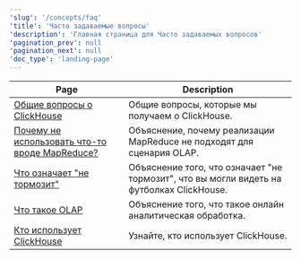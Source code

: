 ```yaml
---
'slug': '/concepts/faq'
'title': 'Часто задаваемые вопросы'
'description': 'Главная страница для Часто задаваемых вопросов'
'pagination_prev': null
'pagination_next': null
'doc_type': 'landing-page'
---
```


| Page                                                          | Description                                                                            |
|---------------------------------------------------------------|----------------------------------------------------------------------------------------|
| [Общие вопросы о ClickHouse](general/index.md)                | Общие вопросы, которые мы получаем о ClickHouse.                                      |
| [Почему не использовать что-то вроде MapReduce?](general/mapreduce.md) | Объяснение, почему реализации MapReduce не подходят для сценария OLAP.                |
| [Что означает "не тормозит"](general/ne-tormozit.md)         | Объяснение того, что означает "не тормозит", что вы могли видеть на футболках ClickHouse. |
| [Что такое OLAP](general/olap.md)                            | Объяснение того, что такое онлайн аналитическая обработка.                            |
| [Кто использует ClickHouse](general/who-is-using-clickhouse.md) | Узнайте, кто использует ClickHouse.                                                  |
